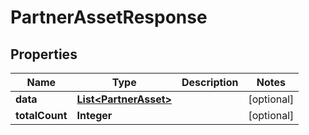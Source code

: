 

# PartnerAssetResponse


## Properties

| Name | Type | Description | Notes |
|------------ | ------------- | ------------- | -------------|
|**data** | [**List&lt;PartnerAsset&gt;**](PartnerAsset.md) |  |  [optional] |
|**totalCount** | **Integer** |  |  [optional] |



